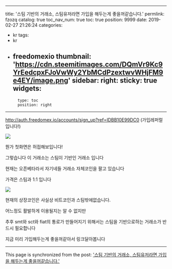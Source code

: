 
---
title: '스팀 기반의 거래소, 스팀유저라면 가입을 해두는게 좋을꺼같습니다.'
permlink: fzozq
catalog: true
toc_nav_num: true
toc: true
position: 9999
date: 2019-02-27 21:26:24
categories:
- kr
tags:
- kr
- freedomexio
thumbnail: 'https://cdn.steemitimages.com/DQmVr9Kc9YrEedcpxFJoVwWy2YbMCdPzextwvWHjFM9e4EY/image.png'
sidebar:
    right:
        sticky: true
widgets:
    -
        type: toc
        position: right
---


http://auth.freedomex.io/accounts/sign_up?ref=IDBB10E99DC0
(가입레퍼럴입니다!)

![](https://cdn.steemitimages.com/DQmVr9Kc9YrEedcpxFJoVwWy2YbMCdPzextwvWHjFM9e4EY/image.png)

뭔가 첫화면은 허접해보입니다!

그렇습니다 이 거래소는 스팀이 기반인 거래소 입니다

현재는 오픈베타라서 자기네들 거래소 자체코인을 팔고 있습니다

가격은 스팀과 1:1 입니다

![](https://cdn.steemitimages.com/DQmS7tdqH3p7LmiVg4fVKjkQJPZeh2SaxsiYG6BpKVAdFhq/image.png)

현재의 상장코인은 사실상 비트코인과 스팀밖에없습니다.

어느정도 활발하게 이용될지는 알 수 없지만

추후 smt와 sct와 fiat의 통로가 만들어지기 위해서는 스팀을 기반으로하는 거래소가 반드시 필요합니다

지금  미리 가입해두는게 좋을꺼같아서 링크달아봅니다

- - -

This page is synchronized from the post: ['스팀 기반의 거래소, 스팀유저라면 가입을 해두는게 좋을꺼같습니다.'](https://steemit.com/@virus707/fzozq)

